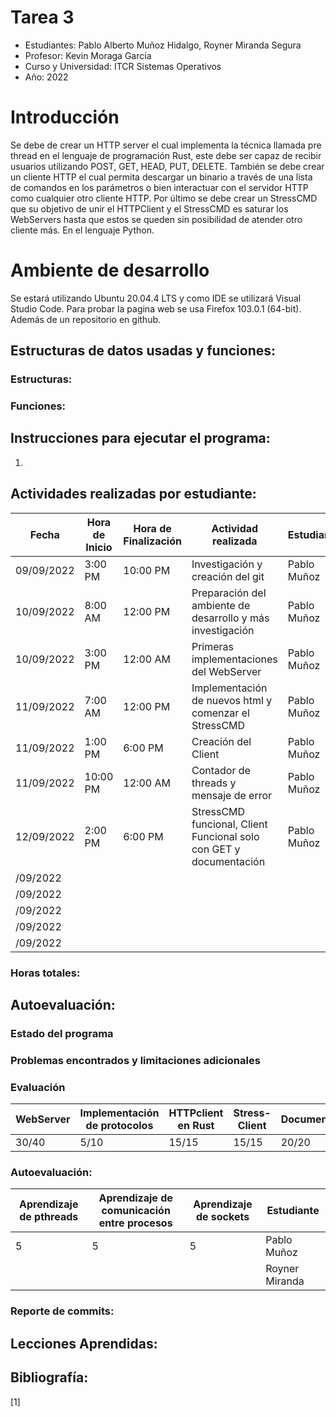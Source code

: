 ﻿# Tarea 3 
- Estudiantes: Pablo Alberto Muñoz Hidalgo, Royner Miranda Segura
- Profesor: Kevin Moraga García
- Curso y Universidad: ITCR Sistemas Operativos
- Año: 2022

# Introducción

Se debe de crear un HTTP server el cual implementa la técnica llamada pre thread en el lenguaje de programación Rust, este debe ser capaz de recibir usuarios utilizando POST, GET, HEAD, PUT, DELETE. También se debe crear un cliente HTTP el cual permita descargar un binario a través de una lista de comandos en los parámetros o bien interactuar con el servidor HTTP como cualquier otro cliente HTTP. Por último se debe crear un StressCMD que su
objetivo de unir el HTTPClient y el StressCMD es saturar los WebServers hasta que estos se queden sin posibilidad de atender otro cliente más. En el lenguaje Python.


# Ambiente de desarrollo
Se estará utilizando Ubuntu 20.04.4 LTS y como IDE se utilizará Visual Studio Code. Para probar la pagina web se usa Firefox 103.0.1 (64-bit). Además de un repositorio en github.

## Estructuras de datos usadas y funciones:
### Estructuras:

### Funciones:

## Instrucciones para ejecutar el programa:

1. 

## Actividades realizadas por estudiante:
|Fecha|Hora de Inicio|Hora de Finalización|Actividad realizada|Estudiante|
|-----|----------|-------|-------|-----|
|09/09/2022|3:00 PM|10:00 PM| Investigación y creación del git                             | Pablo Muñoz |
|10/09/2022| 8:00 AM        | 12:00 PM             | Preparación del ambiente de desarrollo y más investigación   | Pablo Muñoz |
| 10/09/2022 | 3:00 PM        | 12:00 AM             | Primeras implementaciones del WebServer                      | Pablo Muñoz |
| 11/09/2022 | 7:00 AM        | 12:00 PM             | Implementación de nuevos html y comenzar el StressCMD        | Pablo Muñoz |
| 11/09/2022 | 1:00 PM        | 6:00 PM              | Creación del Client                                          | Pablo Muñoz |
| 11/09/2022 | 10:00 PM       | 12:00 AM             | Contador de threads y mensaje de error                       | Pablo Muñoz |
| 12/09/2022 | 2:00 PM        | 6:00 PM              | StressCMD funcional, Client Funcional solo con GET y documentación | Pablo Muñoz |
| /09/2022   |                |                      |                                                              |             |
| /09/2022   |                |                      |                                                              |             |
| /09/2022   |                |                      |                                                              |             |
| /09/2022   |                |                      |                                                              |             |
| /09/2022   |                |                      |                                                              |             |

### Horas totales: 

## Autoevaluación:
### Estado del programa

### Problemas encontrados y limitaciones adicionales


### Evaluación
|WebServer|Implementación de protocolos| HTTPclient en Rust |Stress-Client|Documentación|Kick-off|
|-----|------|------|------|------|------|
|30/40|5/10|15/15|15/15|20/20|5/5|
### Autoevaluación:
|Aprendizaje de pthreads|Aprendizaje de comunicación entre procesos| Aprendizaje de sockets |Estudiante|
|-----|------|------|------|
|5| 5                                          | 5                      | Pablo Muñoz    |
||                                            |                        | Royner Miranda |



### Reporte de commits:

## Lecciones Aprendidas:





## Bibliografía:

[1] 	
